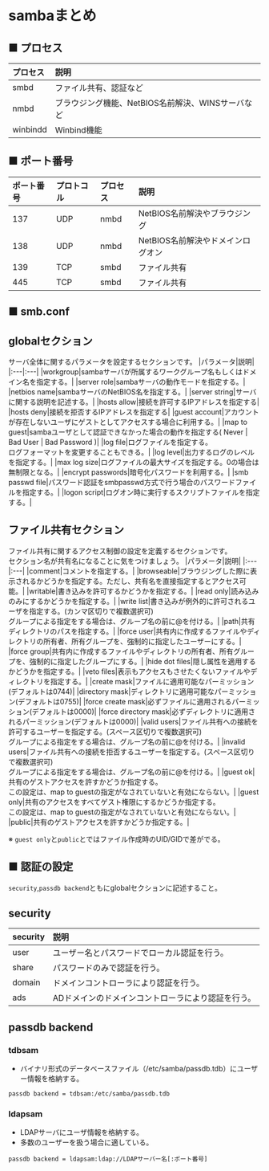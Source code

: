 # sambaまとめ
## ■ プロセス
|プロセス|説明|
|:---|:---|
|smbd|ファイル共有、認証など|
|nmbd|ブラウジング機能、NetBIOS名前解決、WINSサーバなど|
|winbindd|Winbind機能|

## ■ ポート番号
|ポート番号|プロトコル|プロセス|説明|
|:---|:---|:---|:---|
|137|UDP|nmbd|NetBIOS名前解決やブラウジング|
|138|UDP|nmbd|NetBIOS名前解決やドメインログオン|
|139|TCP|smbd|ファイル共有|
|445|TCP|smbd|ファイル共有|

## ■ smb.conf
## globalセクション
サーバ全体に関するパラメータを設定するセクションです。
|パラメータ|説明|
|:---|:---|
|workgroup|sambaサーバが所属するワークグループ名もしくはドメイン名を指定する。|
|server role|sambaサーバの動作モードを指定する。|
|netbios name|sambaサーバのNetBIOS名を指定する。|
|server string|サーバに関する説明を記述する。|
|hosts allow|接続を許可するIPアドレスを指定する|
|hosts deny|接続を拒否するIPアドレスを指定する|
|guest account|アカウントが存在しないユーザにゲストとしてアクセスする場合に利用する。|
|map to guest|sambaユーザとして認証できなかった場合の動作を指定する( Never \| Bad User \| Bad Password )|
|log file|ログファイルを指定する。</br>ログフォーマットを変更することもできる。|
|log level|出力するログのレベルを指定する。|
|max log size|ログファイルの最大サイズを指定する。0の場合は無制限となる。|
|encrypt passwords|暗号化パスワードを利用する。|
|smb passwd file|パスワード認証をsmbpasswd方式で行う場合のパスワードファイルを指定する。|
|logon script|ログオン時に実行するスクリプトファイルを指定する。|

## ファイル共有セクション
ファイル共有に関するアクセス制御の設定を定義するセクションです。  
セクション名が共有名になることに気をつけましょう。
|パラメータ|説明|
|:---|:---|
|comment|コメントを指定する。|
|browseable|ブラウジングした際に表示されるかどうかを指定する。ただし、共有名を直接指定するとアクセス可能。|
|writable|書き込みを許可するかどうかを指定する。|
|read only|読み込みのみにするかどうかを指定する。|
|write list|書き込みが例外的に許可されるユーザを指定する。(カンマ区切りで複数選択可)</br>グループによる指定をする場合は、グループ名の前に@を付ける。|
|path|共有ディレクトリのパスを指定する。|
|force user|共有内に作成するファイルやディレクトリの所有者、所有グループを、強制的に指定したユーザーにする。|
|force group|共有内に作成するファイルやディレクトリの所有者、所有グループを、強制的に指定したグループにする。|
|hide dot files|隠し属性を適用するかどうかを指定する。|
|veto files|表示もアクセスもさせたくないファイルやディレクトリを指定する。|
|create mask|ファイルに適用可能なパーミッション(デフォルトは0744)|
|directory mask|ディレクトリに適用可能なパーミッション(デフォルトは0755)|
|force create mask|必ずファイルに適用されるパーミッション(デフォルトは0000)|
|force directory mask|必ずディレクトリに適用されるパーミッション(デフォルトは0000)|
|valid users|ファイル共有への接続を許可するユーザーを指定する。(スペース区切りで複数選択可)</br>グループによる指定をする場合は、グループ名の前に@を付ける。|
|invalid users|ファイル共有への接続を拒否するユーザーを指定する。(スペース区切りで複数選択可)</br>グループによる指定をする場合は、グループ名の前に@を付ける。|
|guest ok|共有のゲストアクセスを許すかどうか指定する。</br>この設定は、map to guestの指定がなされていないと有効にならない。|
|guest only|共有のアクセスをすべてゲスト権限にするかどうか指定する。</br>この設定は、map to guestの指定がなされていないと有効にならない。|
|public|共有のゲストアクセスを許すかどうか指定する。|

※ `guest only`と`public`とではファイル作成時のUID/GIDで差がでる。

## ■ 認証の設定
`security`,`passdb backend`ともにglobalセクションに記述すること。
## security
|security|説明|
|:---|:---|
|user|ユーザー名とパスワードでローカル認証を行う。|
|share|パスワードのみで認証を行う。|
|domain|ドメインコントローラにより認証を行う。|
|ads|ADドメインのドメインコントローラにより認証を行う。|

## passdb backend
### tdbsam
- バイナリ形式のデータベースファイル（/etc/samba/passdb.tdb）にユーザー情報を格納する。

```
passdb backend = tdbsam:/etc/samba/passdb.tdb
```

### ldapsam
- LDAPサーバにユーザ情報を格納する。
- 多数のユーザーを扱う場合に適している。

```
passdb backend = ldapsam:ldap://LDAPサーバー名[:ポート番号]
```
